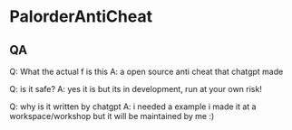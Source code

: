 # PalorderAntiCheat

## QA
Q: What the actual f is this
A: a open source anti cheat that chatgpt made

Q: is it safe?
A: yes it is but its in development, run at your own risk!

Q: why is it written by chatgpt
A: i needed a example i made it at a workspace/workshop but it will be maintained by me :)
